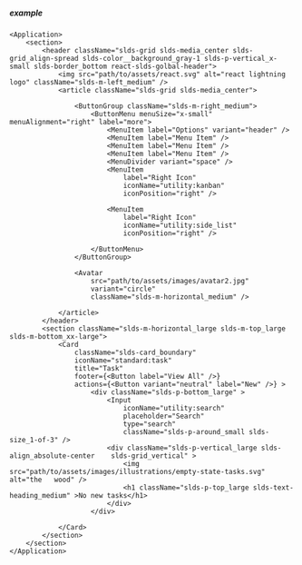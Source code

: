 ##### example

    <Application>
        <section>
            <header className="slds-grid slds-media_center slds-grid_align-spread slds-color__background_gray-1 slds-p-vertical_x-small slds-border_bottom react-slds-golbal-header">
                <img src="path/to/assets/react.svg" alt="react lightning logo" className="slds-m-left_medium" />
                <article className="slds-grid slds-media_center">

                    <ButtonGroup className="slds-m-right_medium">
                        <ButtonMenu menuSize="x-small" menuAlignment="right" label="more">
                            <MenuItem label="Options" variant="header" />
                            <MenuItem label="Menu Item" />
                            <MenuItem label="Menu Item" />
                            <MenuItem label="Menu Item" />
                            <MenuDivider variant="space" />
                            <MenuItem
                                label="Right Icon"
                                iconName="utility:kanban"
                                iconPosition="right" />

                            <MenuItem
                                label="Right Icon"
                                iconName="utility:side_list"
                                iconPosition="right" />

                        </ButtonMenu>
                    </ButtonGroup>

                    <Avatar
                        src="path/to/assets/images/avatar2.jpg"
                        variant="circle"
                        className="slds-m-horizontal_medium" />

                </article>
            </header>
            <section className="slds-m-horizontal_large slds-m-top_large slds-m-bottom_xx-large">
                <Card
                    className="slds-card_boundary"
                    iconName="standard:task"
                    title="Task"
                    footer={<Button label="View All" />}
                    actions={<Button variant="neutral" label="New" />} >
                        <div className="slds-p-bottom_large" >
                            <Input
                                iconName="utility:search"
                                placeholder="Search"
                                type="search"
                                className="slds-p-around_small slds-size_1-of-3" />
                            <div className="slds-p-vertical_large slds-align_absolute-center    slds-grid_vertical" >
                                <img src="path/to/assets/images/illustrations/empty-state-tasks.svg" alt="the   wood" />
                                <h1 className="slds-p-top_large slds-text-heading_medium" >No new tasks</h1>
                            </div>
                        </div>

                </Card>
            </section>
        </section>
    </Application>
